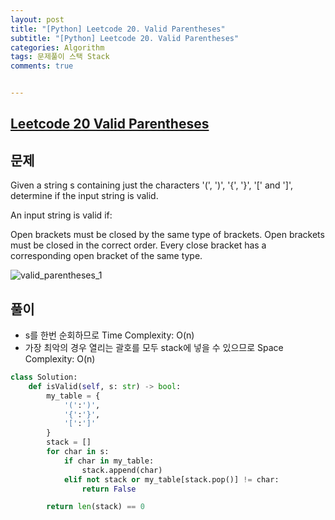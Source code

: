 ```yaml
---
layout: post
title: "[Python] Leetcode 20. Valid Parentheses"
subtitle: "[Python] Leetcode 20. Valid Parentheses"
categories: Algorithm
tags: 문제풀이 스택 Stack
comments: true


---
```

## [Leetcode 20 Valid Parentheses](https://leetcode.com/problems/valid-parentheses/description/?envType=study-plan-v2&envId=top-interview-150)

## 문제

Given a string s containing just the characters '(', ')', '{', '}', '[' and ']', determine if the input string is valid.

An input string is valid if:

Open brackets must be closed by the same type of brackets.
Open brackets must be closed in the correct order.
Every close bracket has a corresponding open bracket of the same type.


![valid_parentheses_1](https://bernard-choi.github.io/assets/img/post_img/valid_parentheses.jpg)


## 풀이

- s를 한번 순회하므로 Time Complexity: O(n)
- 가장 최악의 경우 열리는 괄호를 모두 stack에 넣을 수 있으므로 Space Complexity: O(n)



```python
class Solution:
    def isValid(self, s: str) -> bool:
        my_table = {
            '(':')',
            '{':'}',
            '[':']'
        }
        stack = []
        for char in s:
            if char in my_table:
                stack.append(char)
            elif not stack or my_table[stack.pop()] != char:
                return False

        return len(stack) == 0
```

